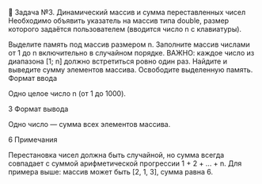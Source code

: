 🔹 Задача №3. Динамический массив и сумма переставленных чисел
Необходимо объявить указатель на массив типа double, размер которого задаётся пользователем (вводится число n с клавиатуры).

Выделите память под массив размером n.
Заполните массив числами от 1 до n включительно в случайном порядке.
ВАЖНО: каждое число из диапазона [1; n] должно встретиться ровно один раз.
Найдите и выведите сумму элементов массива.
Освободите выделенную память.
Формат ввода

Одно целое число n (от 1 до 1000).

3
Формат вывода

Одно число — сумма всех элементов массива.

6
Примечания

Перестановка чисел должна быть случайной, но сумма всегда совпадает с суммой арифметической прогрессии 1 + 2 + ... + n.
Для примера выше: массив может быть [2, 1, 3], сумма равна 6.
